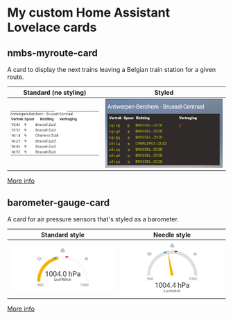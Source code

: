 # My custom Home Assistant Lovelace cards

## nmbs-myroute-card
A card to display the next trains leaving a Belgian train station for a given route.

| Standard (no styling) | Styled
| --- | ---
| ![not styled](nmbs-routeboard/custom%20nmbs%20card%20no%20styling.png "not styled") | ![styled](nmbs-routeboard/custom%20nmbs%20card.png "styled")

[More info](nmbs-routeboard/readme.md)

## barometer-gauge-card
A card for air pressure sensors that's styled as a barometer.

| Standard style | Needle style
| --- | ---
| ![standard style](barometer-gauge/barometer-gauge-card.png "standard style") | ![needle style](barometer-gauge/barometer-gauge-card-needle.png "needle style")

[More info](barometer-gauge/readme.md)